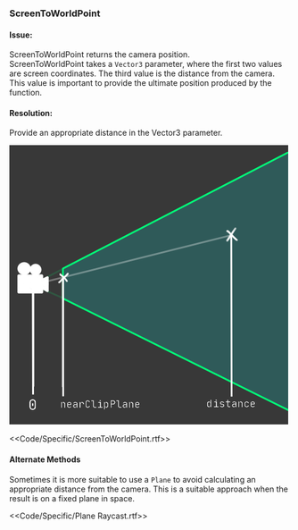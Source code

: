 ### ScreenToWorldPoint

#### Issue:
ScreenToWorldPoint returns the camera position.  
ScreenToWorldPoint takes a `Vector3` parameter, where the first two values are screen coordinates. The third value is the distance from the camera.
This value is important to provide the ultimate position produced by the function.

#### Resolution:
Provide an appropriate distance in the Vector3 parameter.

![Distance values for ScreenToWorldPoint](screenToWorld.png)  

<<Code/Specific/ScreenToWorldPoint.rtf>>

#### Alternate Methods

Sometimes it is more suitable to use a `Plane` to avoid calculating an appropriate distance from the camera. This is a suitable approach when the result is on a fixed plane in space.  

<<Code/Specific/Plane Raycast.rtf>>
